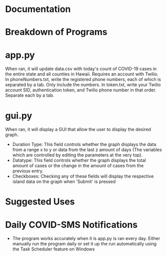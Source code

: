 # Documentation

# Breakdown of Programs
# app.py
When ran, it will update data.csv with today's count of COVID-19 cases in the entire state and all counties in Hawaii. Requires an account with Twilio. In phoneNumbers.txt, write the registered phone numbers, each of which is separated by a tab. Only include the numbers. In token.txt, write your Twilio account SID, authentication token, and Twilio phone number in that order. Separate each by a tab. 

# gui.py
When ran, it will display a GUI that allow the user to display the desired graph. 
- Duration Type: This field controls whether the graph displays the data from a range x to y or data from the last z amount of days (The variables which are controlled by editing the parameters at the very top).
- Datatype: This field controls whether the graph displays the total amount of cases or the change in the amount of cases from the previous entry.
- Checkboxes: Checking any of these fields will display the respective island data on the graph when 'Submit' is pressed

# Suggested Uses
# Daily COVID-SMS Notifications
- The program works accurately when it is app.py is ran every day. Either manually run the program daily or set it up the run automatically using the Task Scheduler feature on Windows
